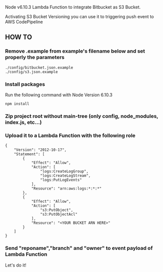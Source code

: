 Node v6.10.3 Lambda Function to integrate Bitbucket as S3 Bucket.

Activating S3 Bucket Versioning you can use it to triggering push event to AWS CodePipeline

## HOW TO

### Remove .example from example's filename below and set properly the parameters

```
./config/bitbucket.json.example
./config/s3.json.example
```
### Install packages

Run the following command with Node Version 6.10.3

```
npm install
```

### Zip project root without main-tree (only config, node_modules, index.js, etc...)

### Upload it to a Lambda Function with the following role

```
{
    "Version": "2012-10-17",
    "Statement": [
        {
            "Effect": "Allow",
            "Action": [
                "logs:CreateLogGroup",
                "logs:CreateLogStream",
                "logs:PutLogEvents"
            ],
            "Resource": "arn:aws:logs:*:*:*"
        },
        {
            "Effect": "Allow",
            "Action": [
                "s3:PutObject",
                "s3:PutObjectAcl"
            ],
            "Resource": "<YOUR BUCKET ARN HERE>"
        }
    ]
}
```

### Send "reponame","branch" and "owner" to event payload of Lambda Function

Let's do it!